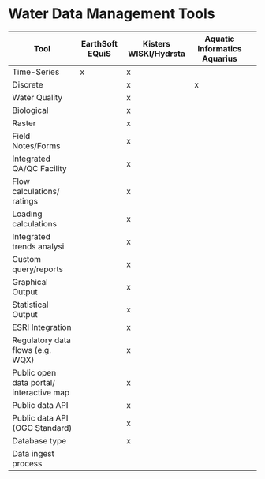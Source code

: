 Water Data Management Tools
=======================


| Tool                      | EarthSoft EQuiS       | Kisters WISKI/Hydrsta         | Aquatic Informatics Aquarius  |                       |
|---                        |---                    |---                            |---                            |---                    |
| Time-Series               | x                     | x                             |                               |
| Discrete                  |                       | x                             | x                             |
| Water Quality             |                       | x                             |                               |   
| Biological                |                       | x                             |                               |   
| Raster                    |                       | x                             |                               | 
| Field Notes/Forms         |                       | x                             |                               | 
| Integrated QA/QC Facility |                       | x                             |                               |  
| Flow calculations/ ratings|                       | x                             |                               |   
| Loading calculations      |                       | x                             |                               |  
| Integrated trends analysi |                       | x                             |                               |   
| Custom query/reports      |                       | x                             |                               |    
| Graphical Output          |                       | x                             |                               |
| Statistical Output        |                       | x                             |                               |
| ESRI Integration          |                       | x                             |                               |
| Regulatory data flows (e.g. WQX)|                 | x                             |                               | 
| Public open data portal/ interactive map|         | x                             |                               | 
| Public data API               |                   | x                             |                               | 
| Public data API (OGC Standard)|                   | x                             |                               |        
| Database type                 |                   | x                             |                               | 
| Data ingest process 
